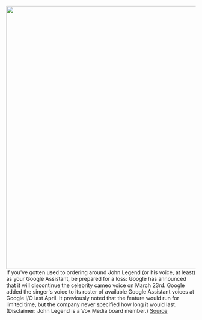 <img src='https://cdn.vox-cdn.com/thumbor/VGZUOFd6ajOaJmwmsMrJBCnGCKo=/0x0:2326x1164/1200x800/filters:focal(977x396:1349x768)/cdn.vox-cdn.com/uploads/chorus_image/image/66449643/john_legend_google_assistant.0.png' width='700px' /><br/>
If you've gotten used to ordering around John Legend (or his voice, at least) as your Google Assistant, be prepared for a loss: Google has announced that it will discontinue the celebrity cameo voice on March 23rd. Google added the singer's voice to its roster of available Google Assistant voices at Google I/O last April. It previously noted that the feature would run for limited time, but the company never specified how long it would last. (Disclaimer: John Legend is a Vox Media board member.)
<a href='https://www.theverge.com/2020/3/5/21166751/google-john-legend-assistant-end-celebrity-cameo-voice'> Source <a/>